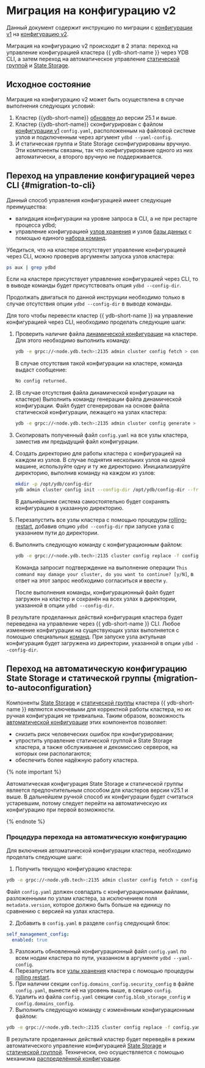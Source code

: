 # Миграция на конфигурацию v2

Данный документ содержит инструкцию по миграции с [конфигурации v1](../before-v25.1/configuration-management/config-overview.md) на [конфигурацию v2](../../../configuration-management/index.md).

Миграция на конфигурацию v2 происходит в 2 этапа: переход на управление конфигурацией кластера {{ ydb-short-name }} через YDB CLI, а затем переход на автоматическое управление [статической группой](../../../../concepts/glossary.md#state-storage) и [State Storage](../../../../concepts/glossary.md#static-group).

## Исходное состояние

Миграция на конфигурацию v2 может быть осуществлена в случае выполнения следующих условий:

1. Кластер {{ydb-short-name}} [обновлен](../../../maintenance/upgrade.md) до версии 25.1 и выше.
1. Кластер {{ydb-short-name}} сконфигурирован с файлом [конфигурации v1](../before-v25.1/configuration-management/config-overview.md#static-config) `config.yaml`, расположенным на файловой системе узлов и подключенным через аргумент `ydbd --yaml-config`.
1. И статическая группа и State Storage сконфигурированы вручную. Эти компоненты связаны, так что конфигурирование одного из них автоматически, а второго вручную не поддерживается.

## Переход на управление конфигурацией через CLI {#migration-to-cli}

Данный способ управления конфигурацией имеет следующие преимущества:

- валидация конфигурации на уровне запроса в CLI, а не при рестарте процесса ydbd;
- управление конфигурацией [узлов хранения](../../../../concepts/glossary.md#storage-node) и узлов [базы данных](../../../../concepts/glossary.md#database-node) с помощью единого [набора команд](../update-config.md).

Убедиться, что на кластере отсутствует управление конфигурацией через CLI, можно проверив аргументы запуска узлов кластера:

```bash
ps aux | grep ydbd
```

Если на кластере присутствует управление конфигурацией через CLI, то в выводе команды будет присутствовать опция `ydbd --config-dir`.

Продолжать двигаться по данной инструкции необходимо только в случае отсутствия опции `ydbd --config-dir` в выводе команды.

Для того чтобы перевести кластер {{ ydb-short-name }} на управление конфигурацией через CLI, необходимо проделать следующие шаги:

1. Проверить наличие файла [динамической конфигурации](../before-v25.1/configuration-management/config-overview.md#dynamic-config) на кластере. Для этого необходимо выполнить команду:

    ```bash
    ydb -e grpc://<node.ydb.tech>:2135 admin cluster config fetch > config.yaml
    ```

    В случае отсутствия такой конфигурации на кластере, команда выдаст сообщение:

    ```bash
    No config returned.
    ```

1. (В случае отсутствия файла динамической конфигурации на кластере) Выполнить команду генерации файла динамической конфигурации. Файл будет сгенерирован на основе файла статической конфигурации, лежащего на узлах кластера:

    ```bash
    ydb -e grpc://<node.ydb.tech>:2135 admin cluster config generate > config.yaml
    ```

1. Скопировать полученный файл `config.yaml` на все узлы кластера, заместив им предыдущий файл конфигурации.
1. Создать директорию для работы кластера с конфигурацией на каждом из узлов. В случае поднятия нескольких узлов на одной машине, используйте одну и ту же директорию. Инициализируйте директорию, выполнив команду на каждом из узлов:

    ```bash
    mkdir -p /opt/ydb/config-dir
    ydb admin cluster config init --config-dir /opt/ydb/config-dir --from-file /opt/ydb/cfg/config.yaml
    ```

    В дальнейшнем система самостоятельно будет сохранять конфигурацию в указанную директорию.

4. Перезапустить все узлы кластера с помощью процедуры [rolling-restart](../../../../maintenance/manual/node_restarting.md), добавив опцию `ydbd --config-dir` при запуске узла с указанием пути до директории.

1. Выполнить следующую команду с конфигурационным файлом:

    ```bash
    ydb -e grpc://<node.ydb.tech>:2135 cluster config replace -f config.yaml
    ```

    Команда запросит подтверждение на выполнение операции `This command may damage your cluster, do you want to continue? [y/N]`, в ответ на этот запрос необходимо согласиться и ввести `y`.

    После выполнения команды, конфигурационный файл будет загружен на кластер и сохранён на всех узлах в директории, указанной в опции `ydbd --config-dir`.


В результате проделанных действий конфигурация кластера будет переведена на управление через {{ ydb-short-name }} CLI. Любое изменение конфигурации на существующих узлах выполняется с помощью специальных [команд](../update-config.md). При запуске узла актульная конфигурация будет загружена из директории, указанной в опции `ydbd --config-dir`.

## Переход на автоматическую конфигурацию State Storage и статической группы {migration-to-autoconfiguration}

Компоненты [State Storage](../../../../concepts/glossary.md#state-storage) и [статической группы](../../../../concepts/glossary.md#static-group) кластера {{ ydb-short-name }} являются ключевыми для корректной работы кластера, но их ручная конфигурация не тривиальна. Таким образом, возможность [автоматической конфигурации](../../../configuration-management/index.md) этих компонентов позволяет:

- снизить риск человеческих ошибок при конфигурировании;
- упростить управление статической группой и State Storage кластера, а также обслуживание и декомиссию серверов, на которых они располагаются;
- обеспечить более надёжную работу кластера.

{% note important %}

Автоматическая конфигурация State Storage и статической группы  является предпочтительным способом для кластеров версии v25.1 и выше. В дальнейшем ручной способ их конфигурации  будет считаться устаревшим, потому следует перейти на автоматическую их конфигурацию при первой возможности.

{% endnote %}

### Процедура перехода на автоматическую конфигурацию

Для включения автоматической конфигурации кластера, необходимо проделать следующие шаги:

1. Получить текущую конфигурацию кластера:

  ```bash
  ydb -e grpc://<node.ydb.tech>:2135 admin cluster config fetch > config.yaml
  ```

  Файл `config.yaml` должен совпадать с конфигурационными файлами, разложенными по узлам кластера, за исключением поля `metadata.version`, которое должно быть больше на единицу по сравнению с версией на узлах кластера.

2. Добавить в `config.yaml` в разделе `config` следующий блок:

  ```yaml
  self_management_config:
    enabled: true
  ```

3. Разложить обновленный конфигурационный файл `config.yaml` по всем нодам кластера по пути, указанном в аргументе `ydbd --yaml-config`.
4. Перезапустить все [узлы хранения](../../../../concepts/glossary.md#storage-node) кластера с помощью процедуры [rolling restart](../../../../reference/ydbops/rolling-restart-scenario.md).
5. При наличии секции `config.domains_config.security_config` в файле `config.yaml`, вынести её на уровень выше, в секцию `config`.
6. Удалить из файла `config.yaml` секции `config.blob_storage_config` и `config.domains_config`.
7. Выполнить следующую команду с изменённым конфигурационным файлом:

```bash
ydb -e grpc://<node.ydb.tech>:2135 cluster config replace -f config.yaml
```

В результате проделанных действий кластер будет переведён в режим автоматического управление конфигурацией [State Storage](../../../../reference/configuration/index.md#domains-state) и [статической группой](../../../../reference/configuration/index.md#blob_storage_config). Технически, оно осуществляется с помощью механизма [распределённой конфигурации](../../../../concepts/glossary.md#distributed-configuration).
